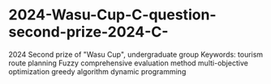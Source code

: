 # 2024-Wasu-Cup-C-question-second-prize-2024-C-
2024 Second prize of "Wasu Cup", undergraduate group Keywords: tourism route planning Fuzzy comprehensive evaluation method multi-objective optimization greedy algorithm dynamic programming
